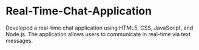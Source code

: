 # Real-Time-Chat-Application
Developed a real-time chat application using HTML5, CSS, JavaScript, and Node.js. The application allows users to communicate in real-time via text messages.
